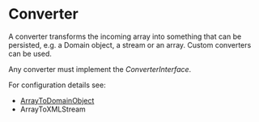 Converter
=========

A converter transforms the incoming array into something that can be persisted, e.g. a Domain object, a stream or an array.
Custom converters can be used. 

Any converter must implement the *ConverterInterface*.

For configuration details see:
 * [ArrayToDomainObject](Converters/ArrayToDomainObject.md)
 * ArrayToXMLStream
